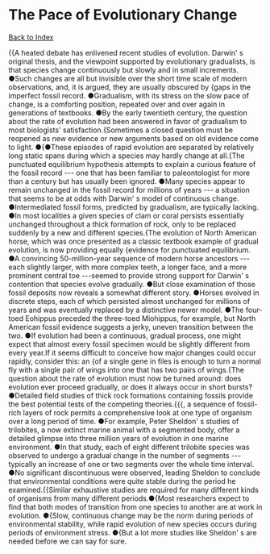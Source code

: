 # The Pace of Evolutionary Change
[Back to Index](https://github.com/windows10010/tpoExtractor/blog/master/README.md)

{{A heated debate has enlivened recent studies of evolution. Darwin' s original thesis, and the viewpoint supported by evolutionary gradualists, is that species change continuously but slowly and in small increments. ●Such changes are all but invisible over the short time scale of modern observations, and, it is argued, they are usually obscured by {gaps in the imperfect fossil record. ●Gradualism, with its stress on the slow pace of change, is a comforting position, repeated over and over again in generations of textbooks. ●By the early twentieth century, the question about the rate of evolution had been answered in favor of gradualism to most biologists' satisfaction.{Sometimes a closed question must be reopened as new evidence or new arguments based on old evidence come to light. ●{●These episodes of rapid evolution are separated by relatively long static spans during which a species may hardly change at all.{The punctuated equilibrium hypothesis attempts to explain a curious feature of the fossil record --- one that has been familiar to paleontologist for more than a century but has usually been ignored. ●Many species appear to remain unchanged in the fossil record for millions of years --- a situation that seems to be at odds with Darwin' s model of continuous change. ●Intermediated fossil forms, predicted by gradualism, are typically lacking. ●In most localities a given species of clam or coral persists essentially unchanged throughout a thick formation of rock, only to be replaced suddenly by a new and different species.{The evolution of North American horse, which was once presented as a classic textbook example of gradual evolution, is now providing equally {evidence for punctuated equilibrium. ●A convincing 50-million-year sequence of modern horse ancestors --- each slightly larger, with more complex teeth, a longer face, and a more prominent central toe ---seemed to provide strong support for Darwin' s contention that species evolve gradually. ●But close examination of those fossil deposits now reveals a somewhat different story. ●Horses evolved in discrete steps, each of which persisted almost unchanged for millions of years and was eventually replaced by a distinctive newer model. ●The four-toed Eohippus preceded the three-toed Miohippus, for example, but North American fossil evidence suggests a jerky, uneven transition between the two. ●If evolution had been a continuous, gradual process, one might expect that almost every fossil specimen would be slightly different from every year.If it seems difficult to conceive how major changes could occur rapidly, consider this: an {of a single gene in files is enough to turn a normal fly with a single pair of wings into one that has two pairs of wings.{The question about the rate of evolution must now be turned around: does evolution ever proceed gradually, or does it always occur in short bursts? ●Detailed field studies of thick rock formations containing fossils provide the best potential tests of the competing theories.{{{, a sequence of fossil-rich layers of rock permits a comprehensive look at one type of organism over a long period of time. ●For example, Peter Sheldon' s studies of trilobites, a now extinct marine animal with a segmented body, offer a detailed glimpse into three million years of evolution in one marine environment. ●In that study, each of eight different trilobite species was observed to undergo a gradual change in the number of segments --- typically an increase of one or two segments over the whole time interval. ●No significant discontinuous were observed, leading Sheldon to conclude that environmental conditions were quite stable during the period he examined.{{Similar exhaustive studies are required for many different kinds of organisms from many different periods.●{Most researchers expect to find that both modes of transition from one species 
to another are at work in evolution. ●{Slow, continuous change may be the norm during periods of environmental stability, while rapid evolution of new species occurs during periods of environment
stress. ●{But a lot more studies like Sheldon' s are needed before we can say for sure.
